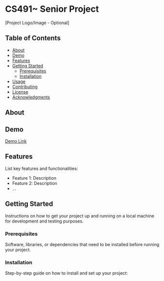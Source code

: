 # CS491~ Senior Project

[Project Logo/Image - Optional]

## Table of Contents

- [About](#about)
- [Demo](#demo)
- [Features](#features)
- [Getting Started](#getting-started)
  - [Prerequisites](#prerequisites)
  - [Installation](#installation)
- [Usage](#usage)
- [Contributing](#contributing)
- [License](#license)
- [Acknowledgments](#acknowledgments)

## About


## Demo


[Demo Link](#)

## Features

List key features and functionalities:

- Feature 1: Description
- Feature 2: Description
- ...

## Getting Started

Instructions on how to get your project up and running on a local machine for development and testing purposes.

### Prerequisites

Software, libraries, or dependencies that need to be installed before running your project.

### Installation

Step-by-step guide on how to install and set up your project:

